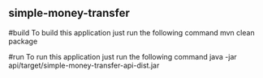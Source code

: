 ## simple-money-transfer

#build
To build this application just run the following command
mvn clean package

#run
To run this application just run the following command
java -jar api/target/simple-money-transfer-api-dist.jar
